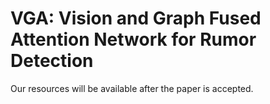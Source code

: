 # VGA: Vision and Graph Fused Attention Network for Rumor Detection

Our resources will be available after the paper is accepted.


